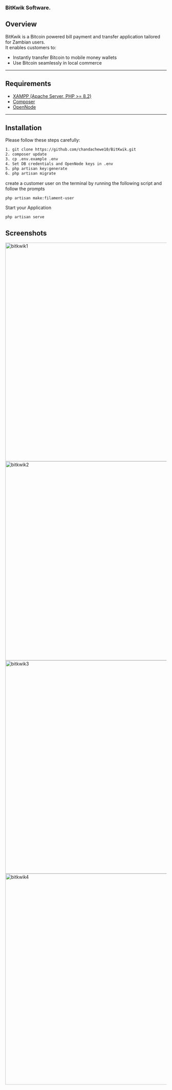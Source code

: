 ### BitKwik Software.

## Overview

BitKwik is a Bitcoin powered bill payment and transfer application tailored for Zambian users.  
It enables customers to:

- Instantly transfer Bitcoin to mobile money wallets
- Use Bitcoin seamlessly in local commerce

---

## Requirements

- [XAMPP (Apache Server, PHP >= 8.2)](https://www.apachefriends.org/download.html)  
- [Composer](https://getcomposer.org/download)  
- [OpenNode](https://opennode.com/)

---

## Installation

Please follow these steps carefully:

```bash
1. git clone https://github.com/chandachewe10/BitKwik.git
2. composer update
3. cp .env.example .env
4. Set DB credentials and OpenNode keys in .env
5. php artisan key:generate
6. php artisan migrate
```

create a customer user on the terminal by running the following script and follow the prompts

```bash
php artisan make:filament-user
```

Start your Application 
```bash
php artisan serve
```
## Screenshots
<img width="1365" height="683" alt="bitkwik1" src="https://github.com/user-attachments/assets/f47764d0-6397-4f82-bb53-2e3767becc6c" />
<img width="1350" height="622" alt="bitkwik2" src="https://github.com/user-attachments/assets/f92138e6-4c95-463d-923d-955b209bdccc" />
<img width="1360" height="666" alt="bitkwik3" src="https://github.com/user-attachments/assets/2e24d2a1-e2dd-4b73-905f-3ac283cf65eb" />
<img width="1365" height="659" alt="bitkwik4" src="https://github.com/user-attachments/assets/4decf4a0-7b09-4865-9baf-f464e91fdbba" />


